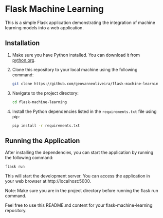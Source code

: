 # Flask Machine Learning

This is a simple Flask application demonstrating the integration of machine learning models into a web application.

## Installation

1. Make sure you have Python installed. You can download it from [python.org](https://www.python.org/downloads/).

2. Clone this repository to your local machine using the following command:

    ```bash
    git clone https://github.com/geovanneoliveira/flask-machine-learning.git
    ```

3. Navigate to the project directory:

    ```bash
    cd flask-machine-learning
    ```

4. Install the Python dependencies listed in the `requirements.txt` file using pip:

    ```bash
    pip install -r requirements.txt
    ```

## Running the Application

After installing the dependencies, you can start the application by running the following command:

```bash
flask run
```

This will start the development server. You can access the application in your web browser at http://localhost:5000.

Note: Make sure you are in the project directory before running the flask run command.

Feel free to use this README.md content for your flask-machine-learning repository.